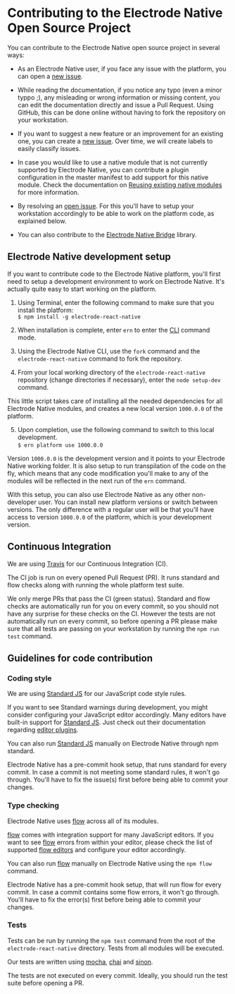 # Contributing to the Electrode Native Open Source Project

You can contribute to the Electrode Native open source project in several ways:

- As an Electrode Native user, if you face any issue with the platform, you can open a [new issue].  

- While reading the documentation, if you notice any typo (even a minor typpo ;), any misleading or wrong information or missing content, you can edit the documentation directly and issue a Pull Request. Using GitHub, this can be done online without having to fork the repository on your workstation.

- If you want to suggest a new feature or an improvement for an existing one, you can create a [new issue]. Over time, we will create labels to easily classify issues.

- In case you would like to use a native module that is not currently supported by Electrode Native, you can contribute a plugin configuration in the master manifest to add support for this native module. Check the documentation on [Reusing existing native modules](https://electrode.gitbooks.io/electrode-native/content/platform-parts/manifest.html#reusing-exiting-native-modules) for more information.

- By resolving an [open issue]. For this you'll have to setup your workstation accordingly to be able to work on the platform code, as explained below.

- You can also contribute to the [Electrode Native Bridge](https://github.com/electrode-io/react-native-electrode-bridge) library.

## Electrode Native development setup

If you want to contribute code to the Electrode Native platform, you'll first need to setup a development environment to work on Electrode Native. It's actually quite easy to start working on the platform.

1) Using Terminal, enter the following command to make sure that you install the platform:  
 `$ npm install -g electrode-react-native`  

2) When installation is complete, enter `ern` to enter the [CLI] command mode.  

3) Using the Electrode Native CLI, use the `fork` command and the `electrode-react-native` command to fork the repository.  

4) From your local working directory of the `electrode-react-native` repository (change directories if necessary), enter the `node setup-dev` command.

This little script takes care of installing all the needed dependencies for all Electrode Native modules, and creates a new local version `1000.0.0` of the platform.

5) Upon completion, use the following command to switch to this local development.    
`$ ern platform use 1000.0.0`

Version `1000.0.0` is the development version and it points to your Electrode Native  working folder. It is also setup to run transpilation of the code on the fly, which means that any code modification you'll make to any of the modules will be reflected in the next run of the `ern` command.

With this setup, you can also use Electrode Native as any other non-developer user. You can install new platform versions or switch between versions. The only difference with a regular user will be that you'll have access to version `1000.0.0` of the platform, which is your development version.

## Continuous Integration

We are using [Travis] for our Continuous Integration (CI).

The CI job is run on every opened Pull Request (PR). It runs standard and flow checks along with running the whole platform test suite.

We only merge PRs that pass the CI (green status). Standard and flow checks are automatically run for you on every commit, so you should not have any surprise for these checks on the CI. However the tests are not automatically run on every commit, so before opening a PR please make sure that all tests are passing on your workstation by running the `npm run test` command.

## Guidelines for code contribution

### Coding style

We are using [Standard JS] for our JavaScript code style rules.

If you want to see Standard warnings during development, you might consider configuring your JavaScript editor accordingly. Many editors have built-in support for [Standard JS]. Just check out their documentation regarding [editor plugins].

You can also run [Standard JS] manually on Electrode Native through npm standard.

Electrode Native has a pre-commit hook setup, that runs standard for every commit. In case a commit is not meeting some standard rules, it won't go through. You'll have to fix the issue(s) first before being able to commit your changes.

### Type checking

Electrode Native uses [flow] across all of its modules.

[flow] comes with integration support for many JavaScript editors. If you want to see [flow] errors from within your editor, please check the list of supported [flow editors] and configure your editor accordingly.

You can also run [flow] manually on Electrode Native using the `npm flow` command.

Electrode Native has a pre-commit hook setup, that will run flow for every commit. In case a commit contains some flow errors, it won't go through. You'll have to fix the error(s) first before being able to commit your changes.

### Tests

Tests can be run by running the `npm test` command from the root of the `electrode-react-native` directory. Tests from all modules will be executed.

Our tests are written using [mocha], [chai] and [sinon].

The tests are not executed on every commit. Ideally, you should run the test suite before opening a PR.

[travis]: https://travis-ci.org/

[new issue]: https://github.com/electrode-io/electrode-react-native/issues/new

[open issue]: https://github.com/electrode-io/electrode-react-native/issues

[Electrode Native Bridge]:https://github.com/electrode-io/react-native-electrode-bridge

[CLI]: https://github.com/electrode-io/electrode-react-native/blob/master/docs/platform-parts/cli.md#ern-local-client

[editor plugins]: https://standardjs.com/awesome.html#editor-plugins

[standard JS]: https://standardjs.com/

[flow]: https://flow.org/

[flow editors]: https://flow.org/en/docs/editors/

[mocha]: https://mochajs.org/

[chai]: http://chaijs.com/

[sinon]: http://sinonjs.org/